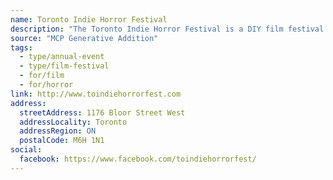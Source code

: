 ```yaml
---
name: Toronto Indie Horror Festival
description: "The Toronto Indie Horror Festival is a DIY film festival started in 2016 to showcase independent horror movies from Canada and around the world. After several years of screenings at D-Beatstro, the festival found its home at Eyesore Cinema, located at Dufferin and Bloor in Toronto, Ontario. From local short films to international found footage movies, Toronto Indie Horror Fest strives to bring frightful features to independent film lovers in the GTA."
source: "MCP Generative Addition"
tags:
  - type/annual-event
  - type/film-festival
  - for/film
  - for/horror
link: http://www.toindiehorrorfest.com
address:
  streetAddress: 1176 Bloor Street West
  addressLocality: Toronto
  addressRegion: ON
  postalCode: M6H 1N1
social:
  facebook: https://www.facebook.com/toindiehorrorfest/
---
```

